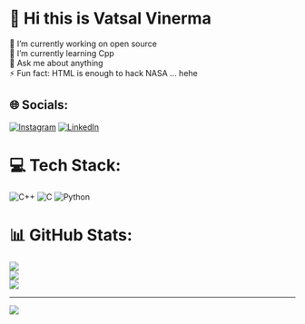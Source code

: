 # 💫 Hi this is Vatsal Vinerma
🔭 I’m currently working on open source<br>🌱 I’m currently learning Cpp<br>💬 Ask me about anything<br>⚡ Fun fact: HTML is enough to hack NASA ... hehe


## 🌐 Socials:
[![Instagram](https://img.shields.io/badge/Instagram-%23E4405F.svg?logo=Instagram&logoColor=white)](https://instagram.com/vatsalvinamra) [![LinkedIn](https://img.shields.io/badge/LinkedIn-%230077B5.svg?logo=linkedin&logoColor=white)](https://linkedin.com/in/vatsalvinamra) 

# 💻 Tech Stack:
![C++](https://img.shields.io/badge/c++-%2300599C.svg?style=for-the-badge&logo=c%2B%2B&logoColor=white) ![C](https://img.shields.io/badge/c-%2300599C.svg?style=for-the-badge&logo=c&logoColor=white) ![Python](https://img.shields.io/badge/python-3670A0?style=for-the-badge&logo=python&logoColor=ffdd54)
# 📊 GitHub Stats:
![](https://github-readme-stats.vercel.app/api?username=vatsalvinamra&theme=dark&hide_border=false&include_all_commits=false&count_private=false)<br/>
![](https://github-readme-streak-stats.herokuapp.com/?user=vatsalvinamra&theme=dark&hide_border=false)<br/>
![](https://github-readme-stats.vercel.app/api/top-langs/?username=vatsalvinamra&theme=dark&hide_border=false&include_all_commits=false&count_private=false&layout=compact)

---
[![](https://visitcount.itsvg.in/api?id=vatsalvinamra&icon=0&color=0)](https://visitcount.itsvg.in)

<!-- Proudly created with GPRM ( https://gprm.itsvg.in ) -->
